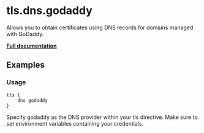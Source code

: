 # tls.dns.godaddy

Allows you to obtain certificates using DNS records for domains managed with GoDaddy.

**[Full documentation](https://github.com/caddyserver/dnsproviders/blob/master/README.md)**

## Examples

### Usage

``` caddyfile
tls {
    dns godaddy
}
```

Specify godaddy as the DNS provider within your tls directive. Make sure to set environment variables containing your
credentials.
